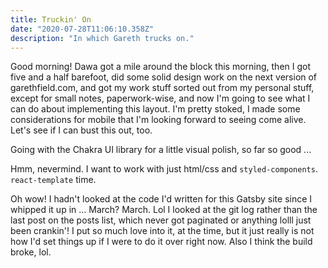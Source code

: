 ```yaml
---
title: Truckin' On
date: "2020-07-28T11:06:10.358Z"
description: "In which Gareth trucks on."
---
```


Good morning! Dawa got a mile around the block this morning, then I got five and a half barefoot, did some solid design work on the next version of garethfield.com, and got my work stuff sorted out from my personal stuff, except for small notes, paperwork-wise, and now I'm going to see what I can do about implementing this layout. I'm pretty stoked, I made some considerations for mobile that I'm looking forward to seeing come alive. Let's see if I can bust this out, too.

Going with the Chakra UI library for a little visual polish, so far so good ...

Hmm, nevermind. I want to work with just html/css and `styled-components`. `react-template` time.

Oh wow! I hadn't looked at the code I'd written for this Gatsby site since I whipped it up in ... March? March. Lol I looked at the git log rather than the last post on the posts list, which never got paginated or anything lolll just been crankin'! I put so much love into it, at the time, but it just really is not how I'd set things up if I were to do it over right now. Also I think the build broke, lol.
